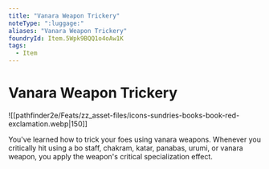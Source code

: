 ```yaml
---
title: "Vanara Weapon Trickery"
noteType: ":luggage:"
aliases: "Vanara Weapon Trickery"
foundryId: Item.5Wpk9BQQ1o4oAw1K
tags:
  - Item
---
```


# Vanara Weapon Trickery
![[pathfinder2e/Feats/zz_asset-files/icons-sundries-books-book-red-exclamation.webp|150]]

You've learned how to trick your foes using vanara weapons. Whenever you critically hit using a bo staff, chakram, katar, panabas, urumi, or vanara weapon, you apply the weapon's critical specialization effect.

